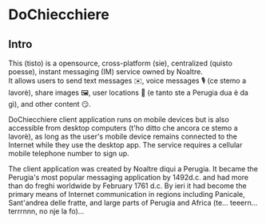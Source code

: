 # DoChiecchiere

## Intro

 This (tisto) is a opensource, cross-platform (sie),  centralized (quisto poesse), instant messaging (IM) service owned by Noaltre.<br>
 It allows users to send text messages :envelope:, voice messages :studio_microphone: (ce stemo a lavorè), share images :framed_picture:, user locations :round_pushpin: (e tanto ste a Perugia dua è da gì), and other content :smirk:.
 
  DoChiecchiere client application runs on mobile devices but is also accessible from desktop computers (t'ho ditto che ancora ce stemo a lavorè), as long as the user's mobile device remains connected to the Internet while they use the desktop app. The service requires a cellular mobile telephone number to sign up.
  
  The client application was created by Noaltre diqui a Perugia. It became the Perugia's most popular messaging application by 1492d.c. and had more than do freghi worldwide by February 1761 d.c.  By ieri it had become the primary means of Internet communication in regions including Panicale, Sant'andrea delle fratte, and large parts of Perugia and Africa (te... teeern... terrrnnn, no nje la fo)...

<!-- sezione che si potra' aggiungere in futuro
# Install

Ho to install sta roba

## Credits

Thanks to:

- [@crsimonetti](https://github.com/CiroSimonetti)
- [@ncvescera](https://github.com/ncvescera)
-->

